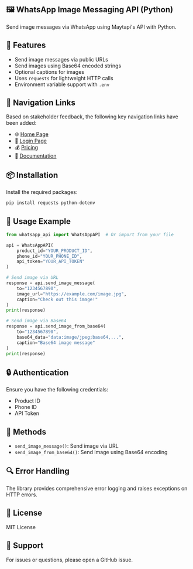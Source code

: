 ## 🖼️ WhatsApp Image Messaging API (Python)  
Send image messages via WhatsApp using Maytapi's API with Python.

## 🚀 Features  
- Send image messages via public URLs  
- Send images using Base64 encoded strings  
- Optional captions for images  
- Uses `requests` for lightweight HTTP calls  
- Environment variable support with `.env`

## 🔗 Navigation Links

Based on stakeholder feedback, the following key navigation links have been added:

- 🌐 [Home Page](https://maytapi.com/)  
- 🔐 [Login Page](https://console.maytapi.com/login)  
- 💰 [Pricing](https://maytapi.com/whatsapp-api-pricing)  
- 📄 [Documentation](https://maytapi.com/whatsapp-api-documentation#)
  

## 📦 Installation  
Install the required packages:

```bash
pip install requests python-dotenv
```
## 🔧 Usage Example
```python
from whatsapp_api import WhatsAppAPI  # Or import from your file

api = WhatsAppAPI(
    product_id="YOUR_PRODUCT_ID",
    phone_id="YOUR_PHONE_ID",
    api_token="YOUR_API_TOKEN"
)

# Send image via URL
response = api.send_image_message(
    to="1234567890",
    image_url="https://example.com/image.jpg",
    caption="Check out this image!"
)
print(response)

# Send image via Base64
response = api.send_image_from_base64(
    to="1234567890",
    base64_data="data:image/jpeg;base64,...",
    caption="Base64 image message"
)
print(response)

```
## 🔒 Authentication  
Ensure you have the following credentials:  
- Product ID  
- Phone ID  
- API Token

## 📝 Methods  
- `send_image_message()`: Send image via URL  
- `send_image_from_base64()`: Send image using Base64 encoding

## 🔍 Error Handling  
The library provides comprehensive error logging and raises exceptions on HTTP errors.

## 📜 License  
MIT License

## 🤝 Support  
For issues or questions, please open a GitHub issue.
